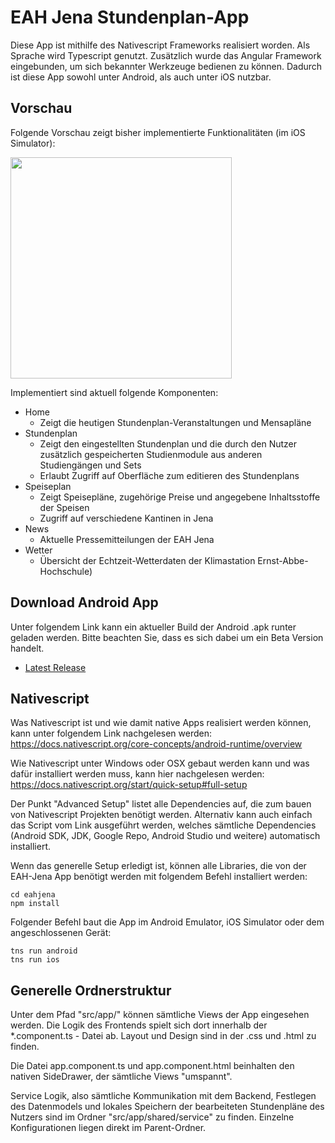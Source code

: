 # EAH Jena Stundenplan-App
Diese App ist mithilfe des Nativescript Frameworks realisiert worden. Als Sprache wird Typescript genutzt. Zusätzlich wurde das Angular Framework eingebunden, um sich bekannter Werkzeuge bedienen zu können.
Dadurch ist diese App sowohl unter Android, als auch unter iOS nutzbar.



## Vorschau
Folgende Vorschau zeigt bisher implementierte Funktionalitäten (im iOS Simulator):

<img src="https://github.com/ishiharas/eahjena/blob/master/preview.gif?raw=true" width="354"/>

Implementiert sind aktuell folgende Komponenten:
* Home
  * Zeigt die heutigen Stundenplan-Veranstaltungen und Mensapläne
* Stundenplan
  * Zeigt den eingestellten Stundenplan und die durch den Nutzer zusätzlich gespeicherten Studienmodule aus anderen Studiengängen und Sets
  * Erlaubt Zugriff auf Oberfläche zum editieren des Stundenplans
* Speiseplan
  * Zeigt Speisepläne, zugehörige Preise und angegebene Inhaltsstoffe der Speisen
  * Zugriff auf verschiedene Kantinen in Jena
* News
  * Aktuelle Pressemitteilungen der EAH Jena
* Wetter
  * Übersicht der Echtzeit-Wetterdaten der Klimastation Ernst-Abbe-Hochschule)



## Download Android App
Unter folgendem Link kann ein aktueller Build der Android .apk runter geladen werden.
Bitte beachten Sie, dass es sich dabei um ein Beta Version handelt.
* <summary><a href="https://github.com/ishiharas/eahjena/releases/latest">Latest Release</a></summary>


## Nativescript
Was Nativescript ist und wie damit native Apps realisiert werden können, kann unter folgendem Link nachgelesen werden:
https://docs.nativescript.org/core-concepts/android-runtime/overview

Wie Nativescript unter Windows oder OSX gebaut werden kann und was dafür installiert werden muss, kann hier nachgelesen werden:
https://docs.nativescript.org/start/quick-setup#full-setup

Der Punkt "Advanced Setup" listet alle Dependencies auf, die zum bauen von Nativescript Projekten benötigt werden. 
Alternativ kann auch einfach das Script vom Link ausgeführt werden, welches sämtliche Dependencies (Android SDK, JDK, Google Repo, Android Studio und weitere) automatisch installiert.

Wenn das generelle Setup erledigt ist, können alle Libraries, die von der EAH-Jena App benötigt werden mit folgendem Befehl installiert werden:

```
cd eahjena
npm install
```

Folgender Befehl baut die App im Android Emulator, iOS Simulator oder dem angeschlossenen Gerät:

```
tns run android
tns run ios
```

## Generelle Ordnerstruktur
Unter dem Pfad "src/app/" können sämtliche Views der App eingesehen werden. Die Logik des Frontends spielt sich dort innerhalb der *.component.ts - Datei ab. Layout und Design sind in der .css und .html zu finden. 

Die Datei app.component.ts und app.component.html beinhalten den nativen SideDrawer, der sämtliche Views "umspannt". 

Service Logik, also sämtliche Kommunikation mit dem Backend, Festlegen des Datenmodels und lokales Speichern der bearbeiteten Stundenpläne des Nutzers sind im Ordner "src/app/shared/service" zu finden. Einzelne Konfigurationen liegen direkt im Parent-Ordner.